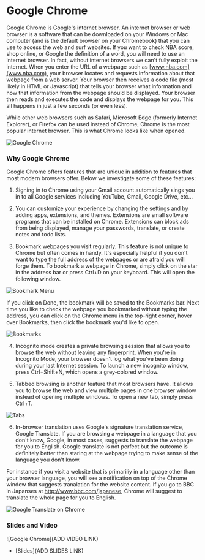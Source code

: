 # Google Chrome

Google Chrome is Google's internet browser. An internet browser or web browser is a software that can be downloaded on your Windows or Mac computer (and is the default browser on your Chromebook) that you can use to access the web and surf websites. If you want to check NBA score, shop online, or Google the definition of a word, you will need to use an internet browser. In fact, without internet browsers we can't fully exploit the internet. When you enter the URL of a webpage such as [www.nba.com](www.nba.com), your browser locates and requests information about that webpage from a web server. Your browser then receives a code file (most likely in HTML or Javascript) that tells your browser what information and how that information from the webpage should be displayed. Your browser then reads and executes the code and displays the webpage for you. This all happens in just a few seconds (or even less).

While other web browsers such as Safari, Microsoft Edge (formerly Internet Explorer), or Firefox can be used instead of Chrome, Chrome is the most popular internet browser. This is what Chrome looks like when opened.

![Google Chrome](./img/01_google_chrome/00_chrome.png)

### Why Google Chrome

Google Chrome offers features that are unique in addition to features that most modern browsers offer. Below we investigate some of these features:

1. Signing in to Chrome using your Gmail account automatically sings you in to all Google services including YouTube, Gmail, Google Drive, etc...

2. You can customize your experience by changing the settings and by adding apps, extensions, and themes. Extensions are small software programs that can be installed on Chrome. Extensions can block ads from being displayed, manage your passwords, translate, or create notes and todo lists.

3. Bookmark webpages you visit regularly. This feature is not unique to Chrome but often comes in handy. It's especially helpful if you don't want to type the full address of the webpages or are afraid you will forge them. To bookmark a webpage in Chrome, simply click on the star in the address bar or press Ctrl+D on your keyboard. This will open the following window.

![Bookmark Menu](./img/01_google_chrome/01_bookmark_menu.png)

If you click on Done, the bookmark will be saved to the Bookmarks bar. Next time you like to check the webpage you bookmarked without typing the address, you can click on the Chrome menu in the top-right corner, hover over Bookmarks, then click the bookmark you'd like to open.

![Bookmarks](./img/01_google_chrome/02_bookmarks.png)

4. Incognito mode creates a private browsing session that allows you to browse the web without leaving any fingerprint. When you're in Incognito Mode, your browser doesn't log what you've been doing during your last Internet session. To launch a new incognito window, press Ctrl+Shift+N, which opens a grey-colored window.

5. Tabbed browsing is another feature that most browsers have. It allows you to browse the web and view multiple pages in one browser window instead of opening multiple windows. To open a new tab, simply press Ctrl+T.

![Tabs](./img/01_google_chrome/03_chrome_tabs.png)

6. In-browser translation uses Google's signature translation service, Google Translate. If you are browsing a webpage in a language that you don't know, Google, in most cases, suggests to translate the webpage for you to English. Google translate is not perfect but the outcome is definitely better than staring at the webpage trying to make sense of the language you don't know.

For instance if you visit a website that is primariliy in a language other than your browser language, you will see a notification on top of the Chrome window that suggests tranalation for the website content. If you go to BBC in Japanses at http://www.bbc.com/japanese, Chrome will suggest to translate the whole page for you to English.

![Google Translate on Chrome](./img/01_google_chrome/04_chrome_translate.png.png)



### Slides and Video

![Google Chrome](ADD VIDEO LINK)

* [Slides](ADD SLIDES LINK)





